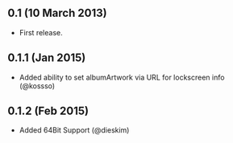 0.1 (10 March 2013)
----
- First release.

0.1.1 (Jan 2015)
----
- Added ability to set albumArtwork via URL for lockscreen info (@kossso)

0.1.2 (Feb 2015)
----
- Added 64Bit Support (@dieskim)